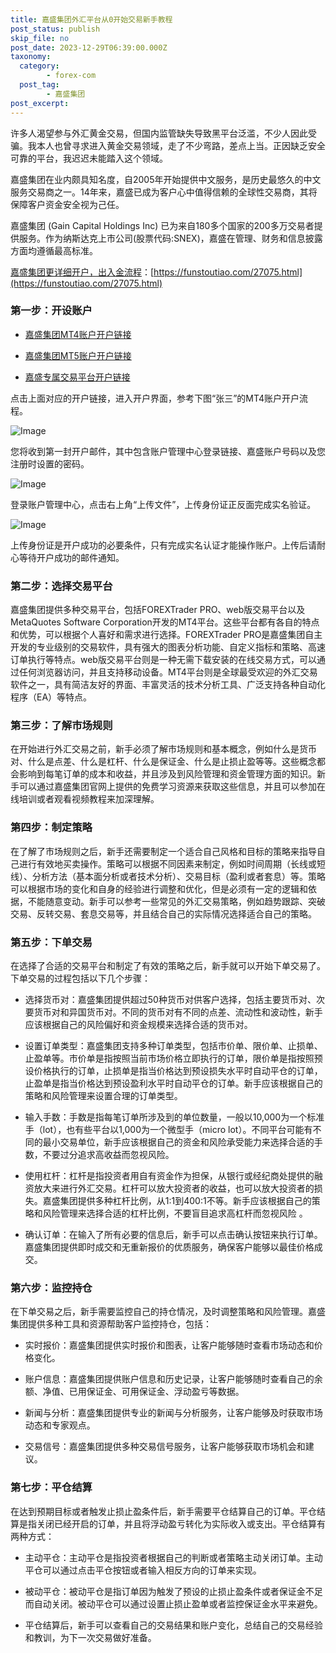 ```yaml
---
title: 嘉盛集团外汇平台从0开始交易新手教程
post_status: publish
skip_file: no
post_date: 2023-12-29T06:39:00.000Z
taxonomy:
  category:
        - forex-com
  post_tag:
        - 嘉盛集团
post_excerpt: 
---
```

许多人渴望参与外汇黄金交易，但国内监管缺失导致黑平台泛滥，不少人因此受骗。我本人也曾寻求进入黄金交易领域，走了不少弯路，差点上当。正因缺乏安全可靠的平台，我迟迟未能踏入这个领域。

嘉盛集团在业内颇具知名度，自2005年开始提供中文服务，是历史最悠久的中文服务交易商之一。14年来，嘉盛已成为客户心中值得信赖的全球性交易商，其将保障客户资金安全视为己任。

嘉盛集团 (Gain Capital Holdings Inc) 已为来自180多个国家的200多万交易者提供服务。作为纳斯达克上市公司(股票代码:SNEX)，嘉盛在管理、财务和信息披露方面均遵循最高标准。

[嘉盛集团更详细开户，出入金流程](https://funstoutiao.com/27075.html)：[https://funstoutiao.com/27075.html](https://funstoutiao.com/27075.html)

### 第一步：开设账户

* [嘉盛集团MT4账户开户链接](https://s.ssgg.net/jsmt4)

* [嘉盛集团MT5账户开户链接](https://s.ssgg.net/jsmt5)

* [嘉盛专属交易平台开户链接](https://s.ssgg.net/js)

点击上面对应的开户链接，进入开户界面，参考下图“张三”的MT4账户开户流程。

![Image](https://prod-files-secure.s3.us-west-2.amazonaws.com/39ed1227-6d7d-4570-be36-9ccd4a2c4241/7a167aea-686b-400d-af59-4e18eb607a40/640.png?X-Amz-Algorithm=AWS4-HMAC-SHA256&X-Amz-Content-Sha256=UNSIGNED-PAYLOAD&X-Amz-Credential=ASIAZI2LB466TNEWOU6K%2F20250306%2Fus-west-2%2Fs3%2Faws4_request&X-Amz-Date=20250306T161314Z&X-Amz-Expires=3600&X-Amz-Security-Token=IQoJb3JpZ2luX2VjEOj%2F%2F%2F%2F%2F%2F%2F%2F%2F%2FwEaCXVzLXdlc3QtMiJHMEUCIAnAQIqYdRLSjuKwZ8b2kT41ppqAVnxsiyt9wu6VEUd0AiEAnbPBC1Znnjbfg%2BTfDP2eSphJuZSHNUQ3Vn7Iqx1guV0q%2FwMIMRAAGgw2Mzc0MjMxODM4MDUiDM38zskC8hIo1b9WlircA7gXcR%2Bj%2BHsPTtToGSfMo7ccVXtoJM3wg7jZOl2A0Zdmq7ArCKvuelITNrdY9Y%2FNNv5ot%2BBM1%2BJkaEAve2g7Z%2BVVi3FjhNJdRafCn0VWkbRqtaEQaZF%2BgD6468huFIyctAEgP0BOUxvVOfcLcUk5dLRO7Sn9flVD0hMeLj5%2Fflpa1Hw7u16%2BgnXcsF2C0ttrdklppFJ%2FQyOa46N1G7CVd5G5Fc%2B44FTnZPrxNB%2B4ayWIj3Bn7yvhQbukloiJ8WvSq0lAKmCIazuusGq4EP8%2FmIpbrBcktlYuJkxkT6LE2F%2BX5IOPIzH6BzhaLWrtcgnlkgPd7XZlvck1ug7%2BoFmY9aRgkKyhWtGpIaJdqMwolVrr%2FUZdVsscFRpt1vTEMu9WavKY0rlg9rJTw2VeVq1Q22xGXzRsksbWmqlp5CbfOKX5%2Bua6ExVoufozc0kWzL1YR%2BtJZNP8di%2BpJDKz6G76TVhe65gun5cZOLSEUGbSkgB9GLTqxbAqw%2FzSMsY%2BKqlCIEiKp0JCZHTz0jcvh4CO5hGSh%2FrYs7gHgP2TLqcjGPBw54piKlb1LX94Vc8DmIbCywwSkN4FQV4aJ299KD4tavBO1g6TlJLa0TVJc3XtxKcFjKanVXD1mFGSMCizMOGNp74GOqUBgQdvREQoDCQZMYZIvTWMx9xCDVGDNkMPlJNnXs4vM993gE0i0xDfieWZXqlIXH9soepxKfY36gq%2B7hRmNT1vrHrwZF%2Ftt9fMZ%2BWHJ9HA28B7DS9lNoYpQJlCwUqIPi04Kpt%2ByVrunC6ody0PBiX8z1F8%2F5sDP0qZSjJEQVzctfegVxfdZEI451egxaBQjd58UlSj6NY4QE6%2FHs%2BS58hR8Rv7Dq42&X-Amz-Signature=1325c59e397715ecf107509c2f77b5baf9fe697f3a570229ae337c387f64aeb8&X-Amz-SignedHeaders=host&x-id=GetObject)

您将收到第一封开户邮件，其中包含账户管理中心登录链接、嘉盛账户号码以及您注册时设置的密码。

![Image](https://prod-files-secure.s3.us-west-2.amazonaws.com/39ed1227-6d7d-4570-be36-9ccd4a2c4241/eaa1c6b3-2877-4284-a0e1-530e222c27fb/image.png?X-Amz-Algorithm=AWS4-HMAC-SHA256&X-Amz-Content-Sha256=UNSIGNED-PAYLOAD&X-Amz-Credential=ASIAZI2LB466TNEWOU6K%2F20250306%2Fus-west-2%2Fs3%2Faws4_request&X-Amz-Date=20250306T161314Z&X-Amz-Expires=3600&X-Amz-Security-Token=IQoJb3JpZ2luX2VjEOj%2F%2F%2F%2F%2F%2F%2F%2F%2F%2FwEaCXVzLXdlc3QtMiJHMEUCIAnAQIqYdRLSjuKwZ8b2kT41ppqAVnxsiyt9wu6VEUd0AiEAnbPBC1Znnjbfg%2BTfDP2eSphJuZSHNUQ3Vn7Iqx1guV0q%2FwMIMRAAGgw2Mzc0MjMxODM4MDUiDM38zskC8hIo1b9WlircA7gXcR%2Bj%2BHsPTtToGSfMo7ccVXtoJM3wg7jZOl2A0Zdmq7ArCKvuelITNrdY9Y%2FNNv5ot%2BBM1%2BJkaEAve2g7Z%2BVVi3FjhNJdRafCn0VWkbRqtaEQaZF%2BgD6468huFIyctAEgP0BOUxvVOfcLcUk5dLRO7Sn9flVD0hMeLj5%2Fflpa1Hw7u16%2BgnXcsF2C0ttrdklppFJ%2FQyOa46N1G7CVd5G5Fc%2B44FTnZPrxNB%2B4ayWIj3Bn7yvhQbukloiJ8WvSq0lAKmCIazuusGq4EP8%2FmIpbrBcktlYuJkxkT6LE2F%2BX5IOPIzH6BzhaLWrtcgnlkgPd7XZlvck1ug7%2BoFmY9aRgkKyhWtGpIaJdqMwolVrr%2FUZdVsscFRpt1vTEMu9WavKY0rlg9rJTw2VeVq1Q22xGXzRsksbWmqlp5CbfOKX5%2Bua6ExVoufozc0kWzL1YR%2BtJZNP8di%2BpJDKz6G76TVhe65gun5cZOLSEUGbSkgB9GLTqxbAqw%2FzSMsY%2BKqlCIEiKp0JCZHTz0jcvh4CO5hGSh%2FrYs7gHgP2TLqcjGPBw54piKlb1LX94Vc8DmIbCywwSkN4FQV4aJ299KD4tavBO1g6TlJLa0TVJc3XtxKcFjKanVXD1mFGSMCizMOGNp74GOqUBgQdvREQoDCQZMYZIvTWMx9xCDVGDNkMPlJNnXs4vM993gE0i0xDfieWZXqlIXH9soepxKfY36gq%2B7hRmNT1vrHrwZF%2Ftt9fMZ%2BWHJ9HA28B7DS9lNoYpQJlCwUqIPi04Kpt%2ByVrunC6ody0PBiX8z1F8%2F5sDP0qZSjJEQVzctfegVxfdZEI451egxaBQjd58UlSj6NY4QE6%2FHs%2BS58hR8Rv7Dq42&X-Amz-Signature=c82262b98be37fcdd4c1a39de102ec4e6c271d4be69cd2474f39e4dc96eccb37&X-Amz-SignedHeaders=host&x-id=GetObject)

登录账户管理中心，点击右上角“上传文件”，上传身份证正反面完成实名验证。

![Image](https://prod-files-secure.s3.us-west-2.amazonaws.com/39ed1227-6d7d-4570-be36-9ccd4a2c4241/54090639-09fc-46b4-a135-e0289f707147/image.png?X-Amz-Algorithm=AWS4-HMAC-SHA256&X-Amz-Content-Sha256=UNSIGNED-PAYLOAD&X-Amz-Credential=ASIAZI2LB466TNEWOU6K%2F20250306%2Fus-west-2%2Fs3%2Faws4_request&X-Amz-Date=20250306T161314Z&X-Amz-Expires=3600&X-Amz-Security-Token=IQoJb3JpZ2luX2VjEOj%2F%2F%2F%2F%2F%2F%2F%2F%2F%2FwEaCXVzLXdlc3QtMiJHMEUCIAnAQIqYdRLSjuKwZ8b2kT41ppqAVnxsiyt9wu6VEUd0AiEAnbPBC1Znnjbfg%2BTfDP2eSphJuZSHNUQ3Vn7Iqx1guV0q%2FwMIMRAAGgw2Mzc0MjMxODM4MDUiDM38zskC8hIo1b9WlircA7gXcR%2Bj%2BHsPTtToGSfMo7ccVXtoJM3wg7jZOl2A0Zdmq7ArCKvuelITNrdY9Y%2FNNv5ot%2BBM1%2BJkaEAve2g7Z%2BVVi3FjhNJdRafCn0VWkbRqtaEQaZF%2BgD6468huFIyctAEgP0BOUxvVOfcLcUk5dLRO7Sn9flVD0hMeLj5%2Fflpa1Hw7u16%2BgnXcsF2C0ttrdklppFJ%2FQyOa46N1G7CVd5G5Fc%2B44FTnZPrxNB%2B4ayWIj3Bn7yvhQbukloiJ8WvSq0lAKmCIazuusGq4EP8%2FmIpbrBcktlYuJkxkT6LE2F%2BX5IOPIzH6BzhaLWrtcgnlkgPd7XZlvck1ug7%2BoFmY9aRgkKyhWtGpIaJdqMwolVrr%2FUZdVsscFRpt1vTEMu9WavKY0rlg9rJTw2VeVq1Q22xGXzRsksbWmqlp5CbfOKX5%2Bua6ExVoufozc0kWzL1YR%2BtJZNP8di%2BpJDKz6G76TVhe65gun5cZOLSEUGbSkgB9GLTqxbAqw%2FzSMsY%2BKqlCIEiKp0JCZHTz0jcvh4CO5hGSh%2FrYs7gHgP2TLqcjGPBw54piKlb1LX94Vc8DmIbCywwSkN4FQV4aJ299KD4tavBO1g6TlJLa0TVJc3XtxKcFjKanVXD1mFGSMCizMOGNp74GOqUBgQdvREQoDCQZMYZIvTWMx9xCDVGDNkMPlJNnXs4vM993gE0i0xDfieWZXqlIXH9soepxKfY36gq%2B7hRmNT1vrHrwZF%2Ftt9fMZ%2BWHJ9HA28B7DS9lNoYpQJlCwUqIPi04Kpt%2ByVrunC6ody0PBiX8z1F8%2F5sDP0qZSjJEQVzctfegVxfdZEI451egxaBQjd58UlSj6NY4QE6%2FHs%2BS58hR8Rv7Dq42&X-Amz-Signature=ea3d350e4e9f4b85ee5e2d0bc4fb3a7d0cb25f471a9521912acfd011964d6e71&X-Amz-SignedHeaders=host&x-id=GetObject)

上传身份证是开户成功的必要条件，只有完成实名认证才能操作账户。上传后请耐心等待开户成功的邮件通知。

### 第二步：选择交易平台

嘉盛集团提供多种交易平台，包括FOREXTrader PRO、web版交易平台以及MetaQuotes Software Corporation开发的MT4平台。这些平台都有各自的特点和优势，可以根据个人喜好和需求进行选择。FOREXTrader PRO是嘉盛集团自主开发的专业级别的交易软件，具有强大的图表分析功能、自定义指标和策略、高速订单执行等特点。web版交易平台则是一种无需下载安装的在线交易方式，可以通过任何浏览器访问，并且支持移动设备。MT4平台则是全球最受欢迎的外汇交易软件之一，具有简洁友好的界面、丰富灵活的技术分析工具、广泛支持各种自动化程序（EA）等特点。

### 第三步：了解市场规则

在开始进行外汇交易之前，新手必须了解市场规则和基本概念，例如什么是货币对、什么是点差、什么是杠杆、什么是保证金、什么是止损止盈等等。这些概念都会影响到每笔订单的成本和收益，并且涉及到风险管理和资金管理方面的知识。新手可以通过嘉盛集团官网上提供的免费学习资源来获取这些信息，并且可以参加在线培训或者观看视频教程来加深理解。

### 第四步：制定策略

在了解了市场规则之后，新手还需要制定一个适合自己风格和目标的策略来指导自己进行有效地买卖操作。策略可以根据不同因素来制定，例如时间周期（长线或短线）、分析方法（基本面分析或者技术分析）、交易目标（盈利或者套息）等。策略可以根据市场的变化和自身的经验进行调整和优化，但是必须有一定的逻辑和依据，不能随意变动。新手可以参考一些常见的外汇交易策略，例如趋势跟踪、突破交易、反转交易、套息交易等，并且结合自己的实际情况选择适合自己的策略。

### 第五步：下单交易

在选择了合适的交易平台和制定了有效的策略之后，新手就可以开始下单交易了。下单交易的过程包括以下几个步骤：

* 选择货币对：嘉盛集团提供超过50种货币对供客户选择，包括主要货币对、次要货币对和异国货币对。不同的货币对有不同的点差、流动性和波动性，新手应该根据自己的风险偏好和资金规模来选择合适的货币对。

* 设置订单类型：嘉盛集团支持多种订单类型，包括市价单、限价单、止损单、止盈单等。市价单是指按照当前市场价格立即执行的订单，限价单是指按照预设价格执行的订单，止损单是指当价格达到预设损失水平时自动平仓的订单，止盈单是指当价格达到预设盈利水平时自动平仓的订单。新手应该根据自己的策略和风险管理来设置合理的订单类型。

* 输入手数：手数是指每笔订单所涉及到的单位数量，一般以10,000为一个标准手（lot），也有些平台以1,000为一个微型手（micro lot）。不同平台可能有不同的最小交易单位，新手应该根据自己的资金和风险承受能力来选择合适的手数，不要过分追求高收益而忽视风险。

* 使用杠杆：杠杆是指投资者用自有资金作为担保，从银行或经纪商处提供的融资放大来进行外汇交易。杠杆可以放大投资者的收益，也可以放大投资者的损失。嘉盛集团提供多种杠杆比例，从1:1到400:1不等。新手应该根据自己的策略和风险管理来选择合适的杠杆比例，不要盲目追求高杠杆而忽视风险 。

* 确认订单：在输入了所有必要的信息后，新手可以点击确认按钮来执行订单。嘉盛集团提供即时成交和无重新报价的优质服务，确保客户能够以最佳价格成交。

### 第六步：监控持仓

在下单交易之后，新手需要监控自己的持仓情况，及时调整策略和风险管理。嘉盛集团提供多种工具和资源帮助客户监控持仓，包括：

* 实时报价：嘉盛集团提供实时报价和图表，让客户能够随时查看市场动态和价格变化。

* 账户信息：嘉盛集团提供账户信息和历史记录，让客户能够随时查看自己的余额、净值、已用保证金、可用保证金、浮动盈亏等数据。

* 新闻与分析：嘉盛集团提供专业的新闻与分析服务，让客户能够及时获取市场动态和专家观点。

* 交易信号：嘉盛集团提供多种交易信号服务，让客户能够获取市场机会和建议。

### 第七步：平仓结算

在达到预期目标或者触发止损止盈条件后，新手需要平仓结算自己的订单。平仓结算是指关闭已经开启的订单，并且将浮动盈亏转化为实际收入或支出。平仓结算有两种方式：

* 主动平仓：主动平仓是指投资者根据自己的判断或者策略主动关闭订单。主动平仓可以通过点击平仓按钮或者输入相反方向的订单来实现。

* 被动平仓：被动平仓是指订单因为触发了预设的止损止盈条件或者保证金不足而自动关闭。被动平仓可以通过设置止损止盈单或者监控保证金水平来避免。

* 平仓结算后，新手可以查看自己的交易结果和账户变化，总结自己的交易经验和教训，为下一次交易做好准备。